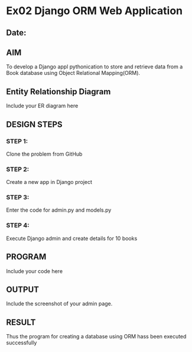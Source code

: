 # Ex02 Django ORM Web Application
## Date: 

## AIM
To develop a Django appl
pythonication to store and retrieve data from a Book database using Object Relational Mapping(ORM).

## Entity Relationship Diagram

Include your ER diagram here

## DESIGN STEPS

### STEP 1:
Clone the problem from GitHub

### STEP 2:
Create a new app in Django project

### STEP 3:
Enter the code for admin.py and models.py

### STEP 4:
Execute Django admin and create details for 10 books

## PROGRAM

Include your code here

## OUTPUT

Include the screenshot of your admin page.


## RESULT
Thus the program for creating a database using ORM hass been executed successfully
